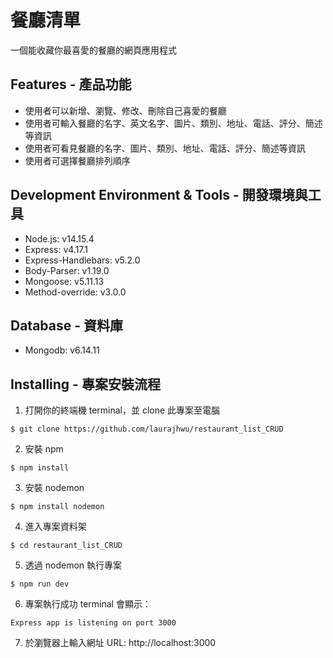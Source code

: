 # 餐廳清單
一個能收藏你最喜愛的餐廳的網頁應用程式

## Features - 產品功能
- 使用者可以新增、瀏覽、修改、刪除自己喜愛的餐廳
- 使用者可輸入餐廳的名字、英文名字、圖片、類別、地址、電話、評分、簡述等資訊
- 使用者可看見餐廳的名字、圖片、類別、地址、電話、評分、簡述等資訊
- 使用者可選擇餐廳排列順序

## Development Environment & Tools - 開發環境與工具
- Node.js: v14.15.4
- Express: v4.17.1
- Express-Handlebars: v5.2.0
- Body-Parser: v1.19.0
- Mongoose: v5.11.13
- Method-override: v3.0.0

## Database - 資料庫
- Mongodb: v6.14.11

## Installing - 專案安裝流程
1. 打開你的終端機 terminal，並 clone 此專案至電腦
```
$ git clone https://github.com/laurajhwu/restaurant_list_CRUD
```
2. 安裝 npm 
```
$ npm install
```
3. 安裝 nodemon
```
$ npm install nodemon
```
4. 進入專案資料架
```
$ cd restaurant_list_CRUD
```
5. 透過 nodemon 執行專案
```
$ npm run dev
```
6. 專案執行成功 terminal 會顯示：
```
Express app is listening on port 3000
```
7. 於瀏覽器上輸入網址 URL: http://localhost:3000
